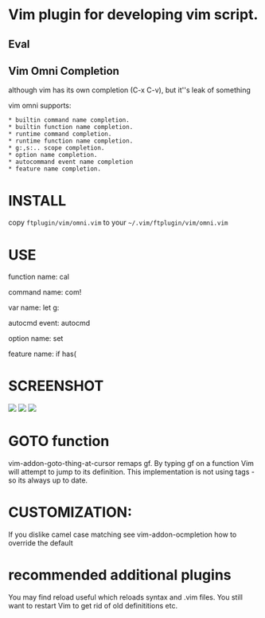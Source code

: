 
# Vim plugin for developing vim script.


## Eval
    
## Vim Omni Completion

although vim has its own completion (C-x C-v), but it''s leak of something

vim omni supports:

    * builtin command name completion.
    * builtin function name completion.
    * runtime command completion.
    * runtime function name completion.
    * g:,s:.. scope completion.
    * option name completion.
    * autocommand event name completion
    * feature name completion.


INSTALL
=======

copy `ftplugin/vim/omni.vim` to your `~/.vim/ftplugin/vim/omni.vim`


USE
======

function name:
    cal <C-x><C-o>

command name:
    com! <C-x><C-o>

var name:
    let g:<C-x><C-o>

autocmd event:
    autocmd <C-x><C-o>

option name:
    set <C-x><C-o>

feature name:
    if has(<C-x><C-o>

SCREENSHOT
==========

![](http://cloud.github.com/downloads/c9s/vimomni.vim/Screen_shot_2010-01-10_at_10.44.58_AM.png)
![](http://cloud.github.com/downloads/c9s/vimomni.vim/Screen_shot_2010-01-10_at_10.44.45_AM.png)
![](http://cloud.github.com/downloads/c9s/vimomni.vim/Screen_shot_2010-01-10_at_10.44.30_AM.png)

GOTO function
============
vim-addon-goto-thing-at-cursor remaps gf. By typing gf on a function Vim will
attempt to jump to its definition. This implementation is not using tags - so
its always up to date.


CUSTOMIZATION:
===============
If you dislike camel case matching see vim-addon-ocmpletion how to override the default

recommended additional plugins
==============================
You may find reload useful which reloads syntax and .vim files.
You still want to restart Vim to get rid of old definititions etc.
